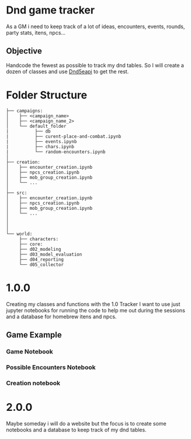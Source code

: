 # Dnd game tracker

As a GM i need to keep track of a lot of ideas, encounters, events, rounds, party stats, itens, npcs...

## Objective

Handcode the fewest as possible to track my dnd tables. So I will create a dozen of classes and use [Dnd5eapi](https://www.dnd5eapi.co/) to get the rest.

# Folder Structure

    ├── campaigns:
    │    ├── <campaign_name>
    │    ├── <campaign_name_2>
    │    └── default_folder
    |          ├── db
    |          ├── curent-place-and-combat.ipynb 
    |          ├── events.ipynb 
    |          ├── chars.ipynb 
    |          └── random-encounters.ipynb 
    │
    ├── creation:
    │    ├── encounter_creation.ipynb
    │    ├── npcs_creation.ipynb
    │    ├── mob_group_creation.ipynb
    │    └── ...
    │
    ├── src:
    │    ├── encounter_creation.ipynb
    │    ├── npcs_creation.ipynb
    │    ├── mob_group_creation.ipynb
    │    └── ...
    │
    │
    │
    └── world:
         ├── characters:
         ├── core:
         ├── d02_modeling
         ├── d03_model_evaluation
         ├── d04_reporting
         └── d05_collector


# 1.0.0

Creating my classes and functions with the 1.0 Tracker I want to use just jupyter notebooks for running the code to help me out during the sessions and a database for homebrew itens and npcs.

## Game Example

### Game Notebook

### Possible Encounters Notebook

### Creation notebook

# 2.0.0

Maybe someday i will do a website but the focus is to create some notebooks and a database to keep track of my dnd tables.
